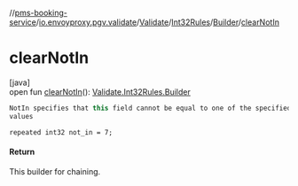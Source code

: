 //[pms-booking-service](../../../../../index.md)/[io.envoyproxy.pgv.validate](../../../index.md)/[Validate](../../index.md)/[Int32Rules](../index.md)/[Builder](index.md)/[clearNotIn](clear-not-in.md)

# clearNotIn

[java]\
open fun [clearNotIn](clear-not-in.md)(): [Validate.Int32Rules.Builder](index.md)

```kotlin
NotIn specifies that this field cannot be equal to one of the specified
values

```
`repeated int32 not_in = 7;`

#### Return

This builder for chaining.